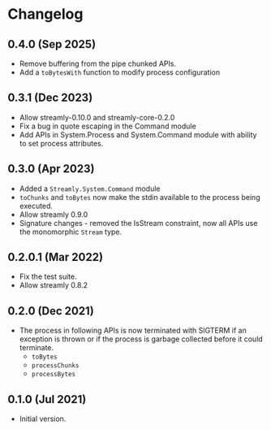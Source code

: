 # Changelog

## 0.4.0 (Sep 2025)

* Remove buffering from the pipe chunked APIs.
* Add a `toBytesWith` function to modify process configuration

## 0.3.1 (Dec 2023)

* Allow streamly-0.10.0 and streamly-core-0.2.0
* Fix a bug in quote escaping in the Command module
* Add APIs in System.Process and System.Command module with ability to set
  process attributes.

## 0.3.0 (Apr 2023)

* Added a `Streamly.System.Command` module
* `toChunks` and `toBytes` now make the stdin available to the process being
  executed.
* Allow streamly 0.9.0
* Signature changes - removed the IsStream constraint, now all APIs use the
  monomorphic `Stream` type.

## 0.2.0.1 (Mar 2022)

* Fix the test suite.
* Allow streamly 0.8.2

## 0.2.0 (Dec 2021)

* The process in following APIs is now terminated with SIGTERM if an exception
  is thrown or if the process is garbage collected before it could terminate.
  - `toBytes`
  - `processChunks`
  - `processBytes`

## 0.1.0 (Jul 2021)

* Initial version.
